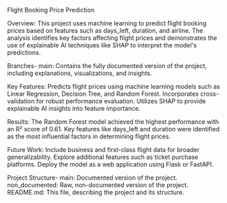Flight Booking Price Prediction



Overview:
This project uses machine learning to predict flight booking prices based on features such as days_left, duration, and airline. The analysis identifies key factors affecting flight prices and demonstrates the use of explainable AI techniques like SHAP to interpret the model's predictions.

Branches-
main: Contains the fully documented version of the project, including explanations, visualizations, and insights.


Key Features:
Predicts flight prices using machine learning models such as Linear Regression, Decision Tree, and Random Forest.
Incorporates cross-validation for robust performance evaluation.
Utilizes SHAP to provide explainable AI insights into feature importance.

Results:
The Random Forest model achieved the highest performance with an R² score of 0.61.
Key features like days_left and duration were identified as the most influential factors in determining flight prices.

Future Work:
Include business and first-class flight data for broader generalizability.
Explore additional features such as ticket purchase platforms.
Deploy the model as a web application using Flask or FastAPI.

Project Structure-
main: Documented version of the project.
non_documented: Raw, non-documented version of the project.
README.md: This file, describing the project and its structure.
